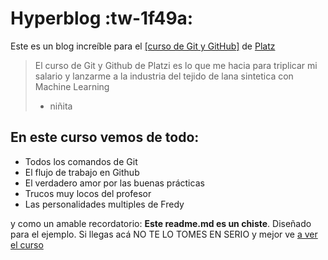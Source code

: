 # Hyperblog :tw-1f49a: 
Este es un blog increíble para el [[curso de Git y GitHub]](https://platzi.com/clases/git-github/ "[curso de Git y GitHub]") de [Platz](https://platzi.com/ "Platz")
>El curso de Git y Github de Platzi es lo que me hacia para triplicar mi salario y lanzarme a la industria del tejido de lana sintetica con Machine Learning
> - niñita

## En este curso vemos de todo:
* Todos los comandos de Git 
* El flujo de trabajo en Github
* El verdadero amor por las buenas prácticas
* Trucos muy locos del profesor
* Las personalidades multiples de Fredy

y como un amable recordatorio: **Este readme.md es un chiste**. Diseñado para el ejemplo. Si llegas acá NO TE LO TOMES EN SERIO y mejor ve [a ver el curso](https://platzi.com/clases/git-github/ "a ver el curso")